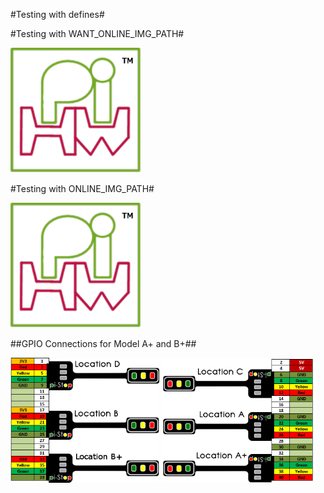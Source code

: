 <!-- How to use comments in these files -->

<!-- ---------------------------------- -->

<!--

## This is just an idea at the moment, however this may be a good way to create common worksheets which are adaptable for everyone! ## 



Comments have been put in this file so that they can be customised for a range of workshops and uses.



The convention will be to create a TAG for your purpose and add this to the top of the file with a description.  ## More details will be added when I've experimented further with this concept ##



You can then add comments around any specific sections you need for your workshop and allow others to use the same setups (i.e. if you change to using different hardware you can have alternative sections which describe using that hardware instead of the Pi-Stop).



Once established, we can switch between setups by using a Python Script to generate specific PDFs based on the selected TAGS.



## This is just an idea at the moment, however this may be a good way to create common worksheets which are adaptable for everyone! ## 

-->

#Testing with defines#



<!--Commented out define WANT_MODEL_ORG-->



#Testing with WANT_ONLINE_IMG_PATH#





<img src="https://raw.githubusercontent.com/PiHw/Pi-Stop/master/markdown_source/img/pihwlogotm.png" height=200 />



#Testing with ONLINE_IMG_PATH#



<img src="https://raw.githubusercontent.com/PiHw/Pi-Stop/master/markdown_source/img/pihwlogotm.png" height=200 />





##GPIO Connections for Model A+ and B+##

<img src="img/GPIOConnections01Plus.png" height=200 />

<img src="img/GPIOConnections02Plus.png" height=200 />







